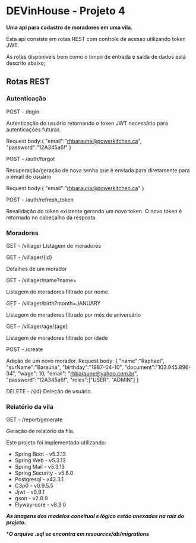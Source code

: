 # DEVinHouse - Projeto 4
**Uma api para cadastro de moradores em uma vila.**


Esta api consiste em rotas REST com controle de acesso utilizando token JWT.

As rotas disponíveis bem como o timpo de entrada e saída de dados está descrito abaixo;


## Rotas REST
### Autenticação
POST  - /login

Autenticação do usuário retornando o token JWT necessário para autenticações futuras

Request body:{ "email":"rhbarauna@powerkitchen.ca", "password":"12A345a6!" }

POST - /auth/forgot

Recuperação/geração de nova senha  que é enviada para diretamente para o email do usuário

Request body:{ "email":"rhbarauna@powerkitchen.ca" }

POST - /auth/refresh_token

Revalidação do token existente gerando um novo token. O novo token é retornado no cabeçalho da resposta.


### Moradores
GET - /villager
Listagem de moradores

GET - /villager/{id}

Detalhes de um morador

GET - /villager/name?name=

Listagem de moradores filtrado por nome

GET - /villager/birth?month=JANUARY

Listagem de moradores filtrado por mês de aniversário

GET - /villager/age/{age}

Listagem de moradores filtrado por idade

POST - /create

Adição de um novo morador.
Request body:
{
"name":"Raphael",
"surName":"Baraúna",
"birthday":"1987-04-10",
"document":"103.945.896-34",
"wage": 10,
"email": "rhbaraune@yahoo.com.br",
"password":"12A345a6!",
"roles":["USER", "ADMIN"]
}

DELETE - /{id}
Deleção de usuário.

### Relatório da vila
GET - /report/generate

Geração de relatório da fila.


Este projeto foi implementado utilizando:
* Spring Boot - v5.3.13
* Spring Web - v5.3.13
* Spring Mail - v5.3.13
* Spring Security - v5.6.0
* Postgresql - v42.3.1
* C3p0 - v0.9.5.5
* Jjwt - v0.9.1
* gson - v2.8.9
* Flyway-core - v8.3.0


***As imagens dos modelos coneitual e lógico estão anexadas na raiz do projeto.***

****O arquivo .sql se encontra em resources/db/migrations***